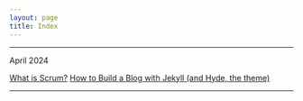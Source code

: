 ```yaml
---
layout: page
title: Index
---
```


--------

April 2024

[What is Scrum?](https://audity.github.io/2024/04/21/What-Is-Scrum/)
[How to Build a Blog with Jekyll (and Hyde, the theme)](https://audity.github.io/2024/04/21/Jekyll-And-Hyde/)

-------